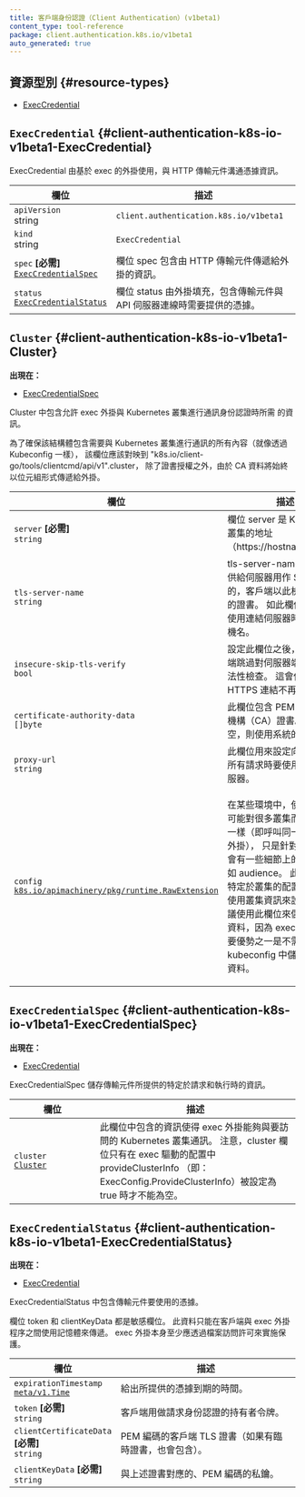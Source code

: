 ```yaml
---
title: 客戶端身份認證（Client Authentication）(v1beta1)
content_type: tool-reference
package: client.authentication.k8s.io/v1beta1
auto_generated: true
---
```


<!-- 
title: Client Authentication (v1beta1)
content_type: tool-reference
package: client.authentication.k8s.io/v1beta1
auto_generated: true
-->


<!--
## Resource Types 
-->
## 資源型別   {#resource-types}


- [ExecCredential](#client-authentication-k8s-io-v1beta1-ExecCredential)
  
    


## `ExecCredential`     {#client-authentication-k8s-io-v1beta1-ExecCredential}
    




<!--
ExecCredential is used by exec-based plugins to communicate credentials to
HTTP transports.
-->
ExecCredential 由基於 exec 的外掛使用，與 HTTP 傳輸元件溝通憑據資訊。

<table class="table">
<thead><tr><th width="30%"><!--Field-->欄位</th><th><!--Description-->描述</th></tr></thead>
<tbody>
    
<tr><td><code>apiVersion</code><br/>string</td><td><code>client.authentication.k8s.io/v1beta1</code></td></tr>
<tr><td><code>kind</code><br/>string</td><td><code>ExecCredential</code></td></tr>
    

  
  
<tr><td><code>spec</code> <B><!--[Required]-->[必需]</B><br/>
<a href="#client-authentication-k8s-io-v1beta1-ExecCredentialSpec"><code>ExecCredentialSpec</code></a>
</td>
<td>
   <!--Spec holds information passed to the plugin by the transport.-->
   欄位 spec 包含由 HTTP 傳輸元件傳遞給外掛的資訊。
</td>
</tr>
    
  
<tr><td><code>status</code><br/>
<a href="#client-authentication-k8s-io-v1beta1-ExecCredentialStatus"><code>ExecCredentialStatus</code></a>
</td>
<td>
   <!--Status is filled in by the plugin and holds the credentials that the transport
   should use to contact the API.-->
   欄位 status 由外掛填充，包含傳輸元件與 API 伺服器連線時需要提供的憑據。
</td>
</tr>
    
  
</tbody>
</table>
    


## `Cluster`     {#client-authentication-k8s-io-v1beta1-Cluster}
    



<!--**Appears in:**-->
**出現在：**

- [ExecCredentialSpec](#client-authentication-k8s-io-v1beta1-ExecCredentialSpec)


<!--
Cluster contains information to allow an exec plugin to communicate
with the kubernetes cluster being authenticated to.

To ensure that this struct contains everything someone would need to communicate
with a kubernetes cluster (just like they would via a kubeconfig), the fields
should shadow "k8s.io/client-go/tools/clientcmd/api/v1".Cluster, with the exception
of CertificateAuthority, since CA data will always be passed to the plugin as bytes.
-->
Cluster 中包含允許 exec 外掛與 Kubernetes 叢集進行通訊身份認證時所需
的資訊。

為了確保該結構體包含需要與 Kubernetes 叢集進行通訊的所有內容（就像透過 Kubeconfig 一樣），
該欄位應該對映到 "k8s.io/client-go/tools/clientcmd/api/v1".cluster，
除了證書授權之外，由於 CA 資料將始終以位元組形式傳遞給外掛。

<table class="table">
<thead><tr><th width="30%"><!--Field-->欄位</th><th><!--Description-->描述</th></tr></thead>
<tbody>
    

  
<tr><td><code>server</code> <B><!--[Required]-->[必需]</B><br/>
<code>string</code>
</td>
<td>
   <!--Server is the address of the kubernetes cluster (https://hostname:port).-->
   欄位 server 是 Kubernetes 叢集的地址（https://hostname:port）。
</td>
</tr>
    
  
<tr><td><code>tls-server-name</code><br/>
<code>string</code>
</td>
<td>
<!--
   TLSServerName is passed to the server for SNI and is used in the client to
check server certificates against. If ServerName is empty, the hostname
used to contact the server is used.
-->
   tls-server-name 是用來提供給伺服器用作 SNI 解析的，客戶端以此檢查伺服器的證書。
   如此欄位為空，則使用連結伺服器時使用的主機名。
</td>
</tr>
    
  
<tr><td><code>insecure-skip-tls-verify</code><br/>
<code>bool</code>
</td>
<td>
<!-- 
   InsecureSkipTLSVerify skips the validity check for the server's certificate.
This will make your HTTPS connections insecure. 
-->
   設定此欄位之後，會令客戶端跳過對伺服器端證書的合法性檢查。
   這會使得你的 HTTPS 連結不再安全。
</td>
</tr>
    
  
<tr><td><code>certificate-authority-data</code><br/>
<code>[]byte</code>
</td>
<td>
<!-- 
   CAData contains PEM-encoded certificate authority certificates.
If empty, system roots should be used.
-->
   此欄位包含 PEM 編碼的證書機構（CA）證書。
   如果為空，則使用系統的根證書。
</td>
</tr>
    
  
<tr><td><code>proxy-url</code><br/>
<code>string</code>
</td>
<td>
   <!--ProxyURL is the URL to the proxy to be used for all requests to this cluster.-->
   此欄位用來設定向叢集傳送所有請求時要使用的代理伺服器。
</td>
</tr>
    
  
<tr><td><code>config</code><br/>
<a href="https://godoc.org/k8s.io/apimachinery/pkg/runtime/#RawExtension"><code>k8s.io/apimachinery/pkg/runtime.RawExtension</code></a>
</td>
<td>
<!-- 
   Config holds additional config data that is specific to the exec
plugin with regards to the cluster being authenticated to.

This data is sourced from the clientcmd Cluster object's
extensions[client.authentication.k8s.io/exec] field: 
-->
   <p>此欄位包含一些額外的、特定於 exec 外掛和所連線的叢集的資料，</p>
   <p>此欄位來自於 clientcmd 叢集物件的 <code>extensions[client.authentication.k8s.io/exec]</code>
   欄位：</p>
<pre>
clusters:
- name: my-cluster
  cluster:
    ...
    extensions:
    - name: client.authentication.k8s.io/exec  # 針對每個叢集 exec 配置所預留的副檔名稱
      extension:
        audience: 06e3fbd18de8  # 任意配置資訊
</pre>
<!-- 
In some environments, the user config may be exactly the same across many clusters
(i.e. call this exec plugin) minus some details that are specific to each cluster
such as the audience.  This field allows the per cluster config to be directly
specified with the cluster info.  Using this field to store secret data is not
recommended as one of the prime benefits of exec plugins is that no secrets need
to be stored directly in the kubeconfig. 
-->
<p>在某些環境中，使用者配置可能對很多叢集而言都完全一樣（即呼叫同一個 exec 外掛），
只是針對不同叢集會有一些細節上的差異，例如 audience。
此欄位使得特定於叢集的配置可以直接使用叢集資訊來設定。
不建議使用此欄位來儲存 Secret 資料，因為 exec 外掛的主要優勢之一是不需要在
kubeconfig 中儲存 Secret 資料。</p>
</td>
</tr>
    
  
</tbody>
</table>
    


## `ExecCredentialSpec`     {#client-authentication-k8s-io-v1beta1-ExecCredentialSpec}
    



<!-- **Appears in:** -->
**出現在：**

- [ExecCredential](#client-authentication-k8s-io-v1beta1-ExecCredential)


<!-- 
ExecCredentialSpec holds request and runtime specific information provided by
the transport. 
-->
ExecCredentialSpec 儲存傳輸元件所提供的特定於請求和執行時的資訊。

<table class="table">
<thead><tr><th width="30%"><!--Field-->欄位</th><th><!--Description-->描述</th></tr></thead>
<tbody>
    

  
<tr><td><code>cluster</code><br/>
<a href="#client-authentication-k8s-io-v1beta1-Cluster"><code>Cluster</code></a>
</td>
<td>
<!-- 
   Cluster contains information to allow an exec plugin to communicate with the
kubernetes cluster being authenticated to. Note that Cluster is non-nil only
when provideClusterInfo is set to true in the exec provider config (i.e.,
ExecConfig.ProvideClusterInfo).
-->
   此欄位中包含的資訊使得 exec 外掛能夠與要訪問的 Kubernetes 叢集通訊。
   注意，cluster 欄位只有在 exec 驅動的配置中 provideClusterInfo
  （即：ExecConfig.ProvideClusterInfo）被設定為 true 時才不能為空。
</td>
</tr>
    
  
</tbody>
</table>
    


## `ExecCredentialStatus`     {#client-authentication-k8s-io-v1beta1-ExecCredentialStatus}
    



<!-- **Appears in:** -->
**出現在：**

- [ExecCredential](#client-authentication-k8s-io-v1beta1-ExecCredential)


<!-- 
ExecCredentialStatus holds credentials for the transport to use.

Token and ClientKeyData are sensitive fields. This data should only be
transmitted in-memory between client and exec plugin process. Exec plugin
itself should at least be protected via file permissions.
-->
<p>ExecCredentialStatus 中包含傳輸元件要使用的憑據。</p>

<p>欄位 token 和 clientKeyData 都是敏感欄位。
此資料只能在客戶端與 exec 外掛程序之間使用記憶體來傳遞。
exec 外掛本身至少應透過檔案訪問許可來實施保護。</p>

<table class="table">
<thead><tr><th width="30%"><!--Field-->欄位</th><th><!--Description-->描述</th></tr></thead>
    

  
<tr><td><code>expirationTimestamp</code><br/>
<a href="https://kubernetes.io/docs/reference/generated/kubernetes-api/v1.20/#time-v1-meta"><code>meta/v1.Time</code></a>
</td>
<td>
   <!-- ExpirationTimestamp indicates a time when the provided credentials expire. -->
   給出所提供的憑據到期的時間。
</td>
</tr>
    
  
<tr><td><code>token</code> <B><!--[Required]-->[必需]</B><br/>
<code>string</code>
</td>
<td>
   <!-- Token is a bearer token used by the client for request authentication. -->
   客戶端用做請求身份認證的持有者令牌。
</td>
</tr>
    
  
<tr><td><code>clientCertificateData</code> <B><!--[Required]-->[必需]</B><br/>
<code>string</code>
</td>
<td>
   <!-- PEM-encoded client TLS certificates (including intermediates, if any). -->
   PEM 編碼的客戶端 TLS 證書（如果有臨時證書，也會包含）。
</td>
</tr>
    
  
<tr><td><code>clientKeyData</code> <B><!--[Required]-->[必需]</B><br/>
<code>string</code>
</td>
<td>
   <!-- PEM-encoded private key for the above certificate. -->
   與上述證書對應的、PEM 編碼的私鑰。
</td>
</tr>
    
  
</tbody>
</table>
    
  
